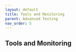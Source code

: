 ```yaml
---
layout: default
title: Tools and Monitoring
parent: Advanced Testing
nav_order: 5
---
```


## Tools and Monitoring